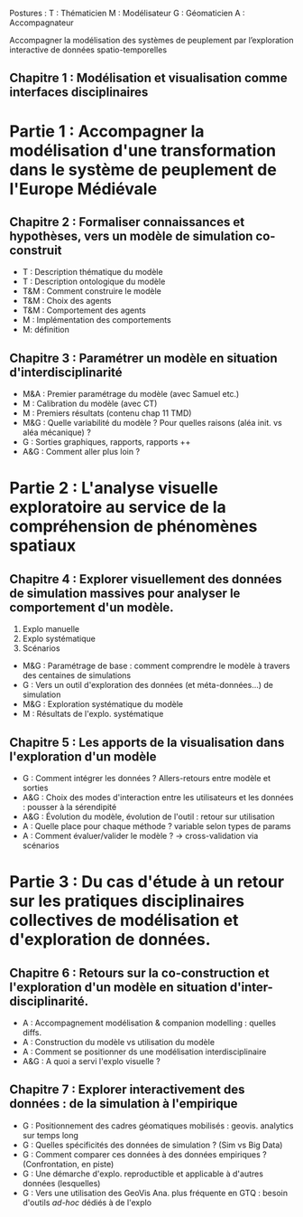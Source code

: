 Postures :
  T : Thématicien
  M : Modélisateur
  G : Géomaticien
  A : Accompagnateur

Accompagner la modélisation des systèmes de peuplement par l’exploration interactive de données spatio-temporelles 



## Chapitre 1 : Modélisation et visualisation comme interfaces disciplinaires

# Partie 1 : Accompagner la modélisation d'une transformation dans le système de peuplement de l'Europe Médiévale

## Chapitre 2 : Formaliser connaissances et hypothèses, vers un modèle de simulation co-construit

  - T : Description thématique du modèle
  - T : Description ontologique du modèle
  - T&M : Comment construire le modèle
  - T&M : Choix des agents
  - T&M : Comportement des agents
  - M : Implémentation des comportements
  - M: définition
  
## Chapitre 3 : Paramétrer un modèle en situation d'interdisciplinarité
  - M&A : Premier paramétrage du modèle (avec Samuel etc.)
  - M : Calibration du modèle (avec CT)
  - M : Premiers résultats (contenu chap 11 TMD)
  - M&G : Quelle variabilité du modèle ? Pour quelles raisons (aléa init. vs aléa mécanique) ?
  - G : Sorties graphiques, rapports, rapports ++
  - A&G : Comment aller plus loin ?

# Partie 2 : L'analyse visuelle exploratoire au service de la compréhension de phénomènes spatiaux

## Chapitre 4 : Explorer visuellement des données de simulation massives pour analyser le comportement d'un modèle.

  1. Explo manuelle
  2. Explo systématique
  3. Scénarios

  - M&G : Paramétrage de base : comment comprendre le modèle à travers des centaines de simulations
  - G : Vers un outil d'exploration des données (et méta-données...) de simulation
  - M&G : Exploration systématique du modèle
  - M : Résultats de l'explo. systématique



## Chapitre 5 : Les apports de la visualisation dans l'exploration d'un modèle
  - G : Comment intégrer les données ? Allers-retours entre modèle et sorties
  - A&G : Choix des modes d'interaction entre les utilisateurs et les données : pousser à la sérendipité
  - A&G : Évolution du modèle, évolution de l'outil : retour sur utilisation
  - A : Quelle place pour chaque méthode ? variable selon types de params
  - A : Comment évaluer/valider le modèle ? -> cross-validation via scénarios

# Partie 3 : Du cas d'étude à un retour sur les pratiques disciplinaires collectives de modélisation et d'exploration de données.

  
## Chapitre 6 : Retours sur la co-construction et l'exploration d'un modèle en situation d'inter-disciplinarité.
  - A : Accompagnement modélisation & companion modelling : quelles diffs.
  - A : Construction du modèle vs utilisation du modèle
  - A : Comment se positionner ds une modélisation interdisciplinaire
  - A&G : A quoi a servi l'explo visuelle ?

## Chapitre 7 : Explorer interactivement des données : de la simulation à l'empirique
  - G : Positionnement des cadres géomatiques mobilisés : geovis. analytics sur temps long
  - G : Quelles spécificités des données de simulation ?  (Sim vs Big Data)
  - G : Comment comparer ces données à des données empiriques ? (Confrontation, en piste)
  - G : Une démarche d'explo. reproductible et applicable à d'autres données (lesquelles)
  - G : Vers une utilisation des GeoVis Ana. plus fréquente en GTQ : besoin d'outils *ad-hoc* dédiés à de l'explo
